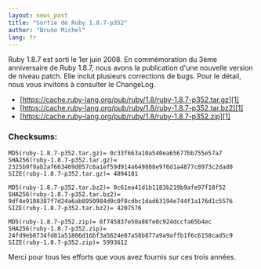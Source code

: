 ```yaml
---
layout: news_post
title: "Sortie de Ruby 1.8.7-p352"
author: "Bruno Michel"
lang: fr
---
```


Ruby 1.8.7 est sorti le 1er juin 2008. En commémoration du 3ème
anniversaire de Ruby 1.8.7, nous avons la publication d\'une nouvelle
version de niveau patch. Elle inclut plusieurs corrections de bugs. Pour
le détail, nous vous invitons à consulter le ChangeLog.

* [https://cache.ruby-lang.org/pub/ruby/1.8/ruby-1.8.7-p352.tar.gz][1]
* [https://cache.ruby-lang.org/pub/ruby/1.8/ruby-1.8.7-p352.tar.bz2][1]
* [https://cache.ruby-lang.org/pub/ruby/1.8/ruby-1.8.7-p352.zip][1]

### Checksums:

    MD5(ruby-1.8.7-p352.tar.gz)= 0c33f663a10a540ea65677bb755e57a7
    SHA256(ruby-1.8.7-p352.tar.gz)= 2325b9f9ab2af663469d057c6a1ef59d914a649808e9f6d1a4877c8973c2dad0
    SIZE(ruby-1.8.7-p352.tar.gz)= 4894181

    MD5(ruby-1.8.7-p352.tar.bz2)= 0c61ea41d1b1183b219b9afe97f18f52
    SHA256(ruby-1.8.7-p352.tar.bz2)= 9df4e9108387f7d24a6ab8950984d0c0f8cdbc1dad63194e744f1a176d1c5576
    SIZE(ruby-1.8.7-p352.tar.bz2)= 4207576

    MD5(ruby-1.8.7-p352.zip)= 6f745837e50a86fe0c924dccfa65b4ec
    SHA256(ruby-1.8.7-p352.zip)= 24fd9eb8734fd81a51806d16bf3a5624e87a58b877a9a9affb1f6c6158cad5c9
    SIZE(ruby-1.8.7-p352.zip)= 5993612

Merci pour tous les efforts que vous avez fournis sur ces trois années.



[1]: https://cache.ruby-lang.org/pub/ruby/1.8/ruby-1.8.7-p352.tar.gz
